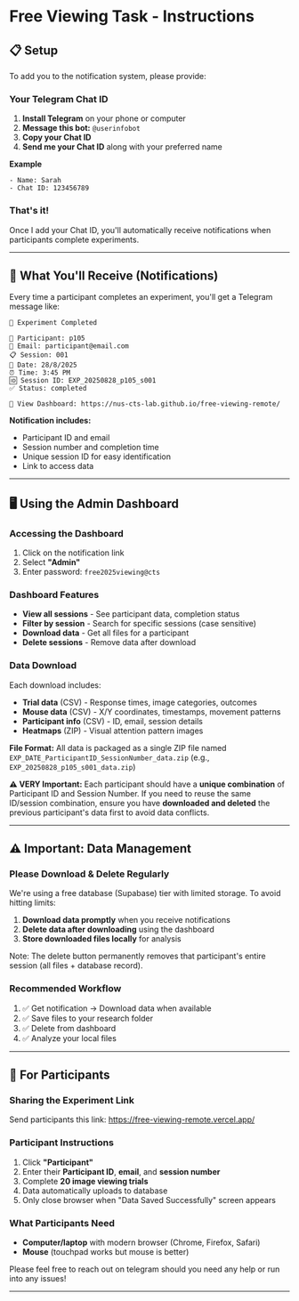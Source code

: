 # Free Viewing Task - Instructions

## 📋 **Setup**

To add you to the notification system, please provide:

### **Your Telegram Chat ID**

1. **Install Telegram** on your phone or computer
2. **Message this bot:** `@userinfobot`
3. **Copy your Chat ID**
4. **Send me your Chat ID** along with your preferred name

**Example**

```
- Name: Sarah
- Chat ID: 123456789
```

### **That's it!**

Once I add your Chat ID, you'll automatically receive notifications when participants complete experiments.

---

## 🔔 **What You'll Receive (Notifications)**

Every time a participant completes an experiment, you'll get a Telegram message like:

```
🔬 Experiment Completed

👤 Participant: p105
📧 Email: participant@email.com
📋 Session: 001
📅 Date: 28/8/2025
⏰ Time: 3:45 PM
🆔 Session ID: EXP_20250828_p105_s001
✅ Status: completed

🔗 View Dashboard: https://nus-cts-lab.github.io/free-viewing-remote/
```

**Notification includes:**

- Participant ID and email
- Session number and completion time
- Unique session ID for easy identification
- Link to access data

---

## 🖥️ **Using the Admin Dashboard**

### **Accessing the Dashboard**

1. Click on the notification link
2. Select **"Admin"**
3. Enter password: `free2025viewing@cts`

### **Dashboard Features**

- **View all sessions** - See participant data, completion status
- **Filter by session** - Search for specific sessions (case sensitive)
- **Download data** - Get all files for a participant
- **Delete sessions** - Remove data after download

### **Data Download**

Each download includes:

- **Trial data** (CSV) - Response times, image categories, outcomes
- **Mouse data** (CSV) - X/Y coordinates, timestamps, movement patterns
- **Participant info** (CSV) - ID, email, session details
- **Heatmaps** (ZIP) - Visual attention pattern images

**File Format:** All data is packaged as a single ZIP file named `EXP_DATE_ParticipantID_SessionNumber_data.zip` (e.g., `EXP_20250828_p105_s001_data.zip`)

**⚠️ VERY Important:** Each participant should have a **unique combination** of Participant ID and Session Number. If you need to reuse the same ID/session combination, ensure you have **downloaded and deleted** the previous participant's data first to avoid data conflicts.

---

## ⚠️ **Important: Data Management**

### **Please Download & Delete Regularly**

We're using a free database (Supabase) tier with limited storage. To avoid hitting limits:

1. **Download data promptly** when you receive notifications
2. **Delete data after downloading** using the dashboard
3. **Store downloaded files locally** for analysis

Note: The delete button permanently removes that participant's entire session (all files + database record).

### **Recommended Workflow**

1. ✅ Get notification → Download data when available
2. ✅ Save files to your research folder
3. ✅ Delete from dashboard
4. ✅ Analyze your local files

---

## 👥 **For Participants**

### **Sharing the Experiment Link**

Send participants this link: https://free-viewing-remote.vercel.app/

### **Participant Instructions**

1. Click **"Participant"**
2. Enter their **Participant ID**, **email**, and **session number**
3. Complete **20 image viewing trials**
4. Data automatically uploads to database
5. Only close browser when "Data Saved Successfully" screen appears

### **What Participants Need**

- **Computer/laptop** with modern browser (Chrome, Firefox, Safari)
- **Mouse** (touchpad works but mouse is better)

Please feel free to reach out on telegram should you need any help or run into any issues!

---
